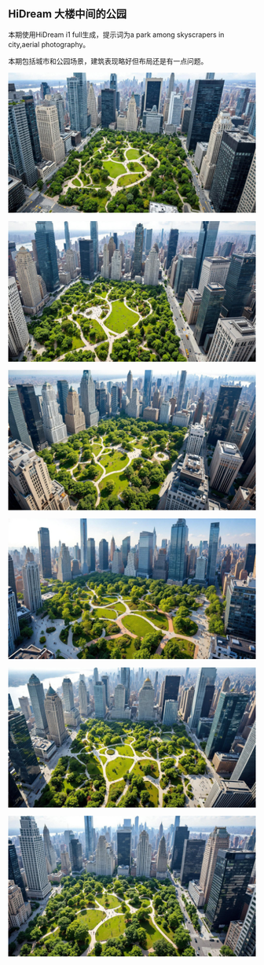 ## HiDream 大楼中间的公园

本期使用HiDream i1 full生成，提示词为a park among skyscrapers in city,aerial photography。

本期包括城市和公园场景，建筑表现略好但布局还是有一点问题。

![ComfyUI_00031_.jpg](https://github.com/Willian7004/media-blog/blob/main/files/202505/2025050905/ComfyUI_00031_.jpg?raw=true)

![ComfyUI_00033_.jpg](https://github.com/Willian7004/media-blog/blob/main/files/202505/2025050905/ComfyUI_00033_.jpg?raw=true)

![ComfyUI_00034_.jpg](https://github.com/Willian7004/media-blog/blob/main/files/202505/2025050905/ComfyUI_00034_.jpg?raw=true)

![ComfyUI_00035_.jpg](https://github.com/Willian7004/media-blog/blob/main/files/202505/2025050905/ComfyUI_00035_.jpg?raw=true)

![ComfyUI_00037_.jpg](https://github.com/Willian7004/media-blog/blob/main/files/202505/2025050905/ComfyUI_00037_.jpg?raw=true)

![ComfyUI_00040_.jpg](https://github.com/Willian7004/media-blog/blob/main/files/202505/2025050905/ComfyUI_00040_.jpg?raw=true)